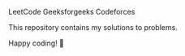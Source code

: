 LeetCode
Geeksforgeeks
Codeforces

This repository contains my solutions to problems.


 Happy coding! 🚀
